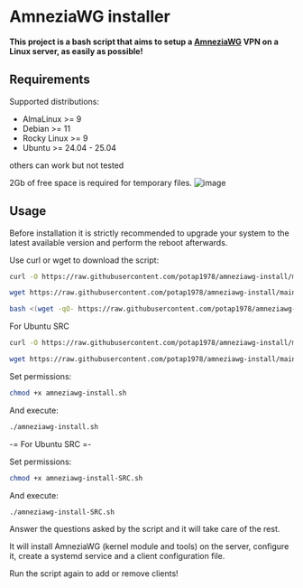 # AmneziaWG installer

**This project is a bash script that aims to setup a [AmneziaWG](https://docs.amnezia.org/ru/documentation/amnezia-wg/) VPN on a Linux server, as easily as possible!**

## Requirements

Supported distributions:

- AlmaLinux >= 9
- Debian >= 11
- Rocky Linux >= 9
- Ubuntu >= 24.04 - 25.04

others can work but not tested

2Gb of free space is required for temporary files.
![image](https://github.com/user-attachments/assets/0d58011d-82c8-410d-a8f2-a58d0a0aa638)


## Usage

Before installation it is strictly recommended to upgrade your system to the latest available version and perform the reboot afterwards.

Use curl or wget to download the script:
```bash
curl -O https://raw.githubusercontent.com/potap1978/amneziawg-install/main/amneziawg-install.sh
```
```bash
wget https://raw.githubusercontent.com/potap1978/amneziawg-install/main/amneziawg-install.sh
```
```bash
bash <(wget -qO- https://raw.githubusercontent.com/potap1978/amneziawg-install/main/amneziawg-install.sh)
```

For Ubuntu SRC
```bash
curl -O https://raw.githubusercontent.com/potap1978/amneziawg-install/main/amneziawg-install-SRC.sh
```
```bash
wget https://raw.githubusercontent.com/potap1978/amneziawg-install/main/amneziawg-install-SRC.sh
```

Set permissions:
```bash
chmod +x amneziawg-install.sh
```
And execute:
```bash
./amneziawg-install.sh
```

-= For Ubuntu SRC =-

Set permissions:
```bash
chmod +x amneziawg-install-SRC.sh
```
And execute:
```bash
./amneziawg-install-SRC.sh
```

Answer the questions asked by the script and it will take care of the rest.

It will install AmneziaWG (kernel module and tools) on the server, configure it, create a systemd service and a client configuration file.

Run the script again to add or remove clients!
